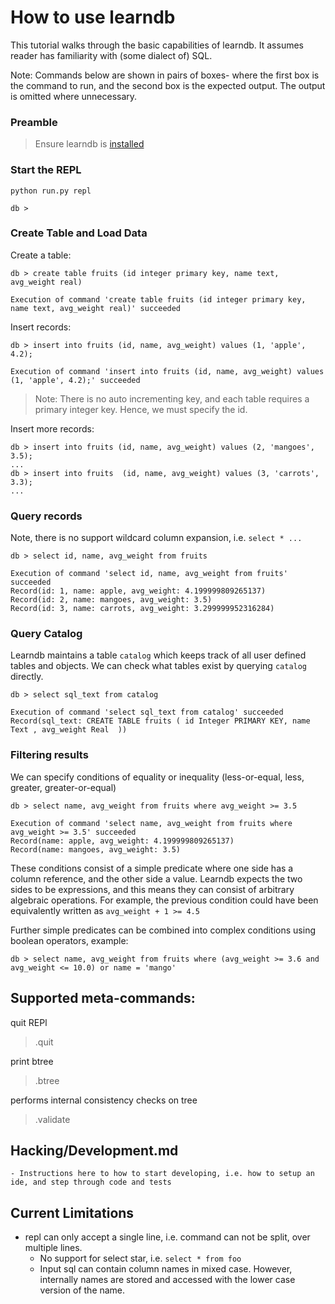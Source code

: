 # How to use learndb

This tutorial walks through the basic capabilities of learndb. 
It assumes reader has familiarity with (some dialect of) SQL.

Note: Commands below are shown in pairs of boxes- where the first box is the command to run,
and the second box is the expected output. The output is omitted where unnecessary.


### Preamble

> Ensure learndb is [installed](../README.md)


### Start the REPL

```
python run.py repl
```
```
db >
```

### Create Table and Load Data

Create a table:

```
db > create table fruits (id integer primary key, name text, avg_weight real)
```
```
Execution of command 'create table fruits (id integer primary key, name text, avg_weight real)' succeeded
```
Insert records:
```
db > insert into fruits (id, name, avg_weight) values (1, 'apple', 4.2);
```
```
Execution of command 'insert into fruits (id, name, avg_weight) values (1, 'apple', 4.2);' succeeded
```

> Note: There is no auto incrementing key, and each table requires a primary integer key. Hence, we must specify the id.

Insert more records:
```
db > insert into fruits (id, name, avg_weight) values (2, 'mangoes', 3.5);
...
db > insert into fruits  (id, name, avg_weight) values (3, 'carrots', 3.3);
...
```

### Query records
Note, there is no support wildcard column expansion, i.e. `select * ...`
```
db > select id, name, avg_weight from fruits
```
```
Execution of command 'select id, name, avg_weight from fruits' succeeded
Record(id: 1, name: apple, avg_weight: 4.199999809265137)
Record(id: 2, name: mangoes, avg_weight: 3.5)
Record(id: 3, name: carrots, avg_weight: 3.299999952316284)
```
### Query Catalog

Learndb maintains a table `catalog` which keeps track of all user defined tables and objects.
We can check what tables exist by querying `catalog` directly.

```
db > select sql_text from catalog
```
```
Execution of command 'select sql_text from catalog' succeeded
Record(sql_text: CREATE TABLE fruits ( id Integer PRIMARY KEY, name Text , avg_weight Real  ))
```

### Filtering results

We can specify conditions of equality or inequality (less-or-equal, less, greater, greater-or-equal)

```
db > select name, avg_weight from fruits where avg_weight >= 3.5
```
```
Execution of command 'select name, avg_weight from fruits where avg_weight >= 3.5' succeeded
Record(name: apple, avg_weight: 4.199999809265137)
Record(name: mangoes, avg_weight: 3.5)
```
These conditions consist of a simple predicate where one side has a column reference, and the other side a value.
Learndb expects the two sides to be expressions, and this means they can consist of arbitrary algebraic operations.
For example, the previous condition could have been equivalently written as  `avg_weight + 1 >= 4.5`

Further simple predicates can be combined into complex conditions using boolean operators, example:
```
db > select name, avg_weight from fruits where (avg_weight >= 3.6 and avg_weight <= 10.0) or name = 'mango' 
```







## Supported meta-commands:
quit REPl
> .quit

print btree
> .btree

performs internal consistency checks on tree
> .validate



## Hacking/Development.md
    - Instructions here to how to start developing, i.e. how to setup an ide, and step through code and tests

## Current Limitations
- repl can only accept a single line, i.e. command can not be split, over multiple lines.
  - No support for select star, i.e. `select * from foo`
  - Input sql can contain column names in mixed case. However, internally names are stored and accessed with the lower case version of the name.
